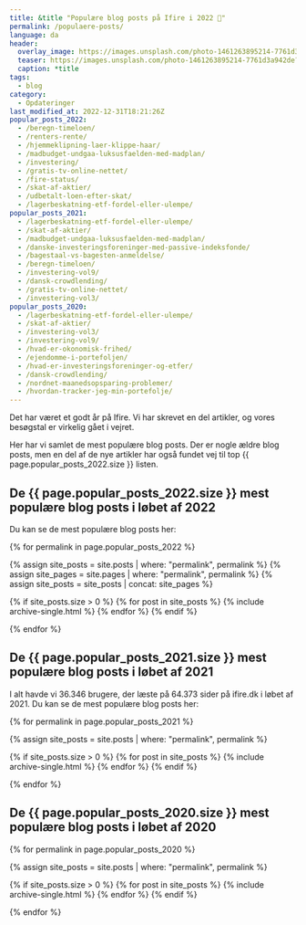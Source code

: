 ```yaml
---
title: &title "Populære blog posts på Ifire i 2022 🥇"
permalink: /populaere-posts/
language: da
header:
  overlay_image: https://images.unsplash.com/photo-1461263895214-7761d3a942de?ixid=MXwxMjA3fDB8MHxwaG90by1wYWdlfHx8fGVufDB8fHw%3D&ixlib=rb-1.2.1&auto=format&fit=crop&h=600&w=1200&q=10
  teaser: https://images.unsplash.com/photo-1461263895214-7761d3a942de?ixid=MXwxMjA3fDB8MHxwaG90by1wYWdlfHx8fGVufDB8fHw%3D&ixlib=rb-1.2.1&auto=format&fit=crop&h=300&w=400&q=10
  caption: *title
tags:
  - blog
category:
  - Opdateringer
last_modified_at: 2022-12-31T18:21:26Z
popular_posts_2022:
  - /beregn-timeloen/
  - /renters-rente/
  - /hjemmeklipning-laer-klippe-haar/
  - /madbudget-undgaa-luksusfaelden-med-madplan/
  - /investering/
  - /gratis-tv-online-nettet/
  - /fire-status/
  - /skat-af-aktier/
  - /udbetalt-loen-efter-skat/
  - /lagerbeskatning-etf-fordel-eller-ulempe/
popular_posts_2021:
  - /lagerbeskatning-etf-fordel-eller-ulempe/
  - /skat-af-aktier/
  - /madbudget-undgaa-luksusfaelden-med-madplan/
  - /danske-investeringsforeninger-med-passive-indeksfonde/
  - /bagestaal-vs-bagesten-anmeldelse/
  - /beregn-timeloen/
  - /investering-vol9/
  - /dansk-crowdlending/
  - /gratis-tv-online-nettet/
  - /investering-vol3/
popular_posts_2020:
  - /lagerbeskatning-etf-fordel-eller-ulempe/
  - /skat-af-aktier/
  - /investering-vol3/
  - /investering-vol9/
  - /hvad-er-okonomisk-frihed/
  - /ejendomme-i-portefoljen/
  - /hvad-er-investeringsforeninger-og-etfer/
  - /dansk-crowdlending/
  - /nordnet-maanedsopsparing-problemer/
  - /hvordan-tracker-jeg-min-portefolje/
---
```


Det har været et godt år på Ifire. Vi har skrevet en del artikler, og vores besøgstal er virkelig gået i vejret.

Her har vi samlet de mest populære blog posts. Der er nogle ældre blog posts, men en del af de nye artikler har også fundet vej til top {{ page.popular_posts_2022.size }} listen.

## De {{ page.popular_posts_2022.size }} mest populære blog posts i løbet af 2022

Du kan se de mest populære blog posts her:

{% for permalink in page.popular_posts_2022 %}

{% assign site_posts = site.posts | where: "permalink", permalink %}
{% assign site_pages = site.pages | where: "permalink", permalink %}
{% assign site_posts = site_posts | concat: site_pages %}

{% if site_posts.size > 0 %}
  {% for post in site_posts %}
    {% include archive-single.html %}
  {% endfor %}
{% endif %}

{% endfor %}

## De {{ page.popular_posts_2021.size }} mest populære blog posts i løbet af 2021

I alt havde vi 36.346 brugere, der læste på 64.373 sider på ifire.dk i løbet af 2021. Du kan se de mest populære blog posts her:

{% for permalink in page.popular_posts_2021 %}

{% assign site_posts = site.posts | where: "permalink", permalink %}

{% if site_posts.size > 0 %}
  {% for post in site_posts %}
    {% include archive-single.html %}
  {% endfor %}
{% endif %}

{% endfor %}

## De {{ page.popular_posts_2020.size }} mest populære blog posts i løbet af 2020

{% for permalink in page.popular_posts_2020 %}

{% assign site_posts = site.posts | where: "permalink", permalink %}

{% if site_posts.size > 0 %}
  {% for post in site_posts %}
    {% include archive-single.html %}
  {% endfor %}
{% endif %}

{% endfor %}
